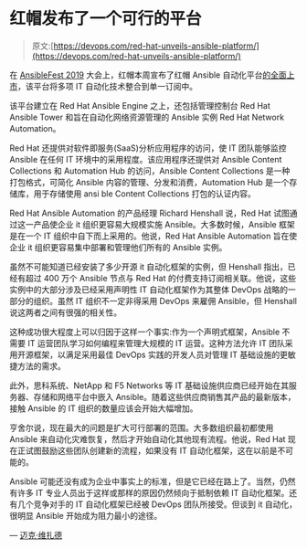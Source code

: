 # 红帽发布了一个可行的平台

> 原文:[https://devops.com/red-hat-unveils-ansible-platform/](https://devops.com/red-hat-unveils-ansible-platform/)

在 [AnsibleFest 2019](https://www.ansible.com/ansiblefest) 大会上，红帽本周宣布了红帽 Ansible 自动化平台[的全面上市](https://www.redhat.com/en/about/press-releases/red-hat-elevates-enterprise-automation-new-red-hat-ansible-automation-platform)，该平台将多项 IT 自动化技术整合到单一订阅中。

该平台建立在 Red Hat Ansible Engine 之上，还包括管理控制台 Red Hat Ansible Tower 和旨在自动化网络资源管理的 Ansible 实例 Red Hat Network Automation。

Red Hat 还提供对软件即服务(SaaS)分析应用程序的访问，使 IT 团队能够监控 Ansible 在任何 IT 环境中的采用程度。该应用程序还提供对 Ansible Content Collections 和 Automation Hub 的访问，Ansible Content Collections 是一种打包格式，可简化 Ansible 内容的管理、分发和消费，Automation Hub 是一个存储库，用于存储使用 ansi ble Content Collections 打包的认证内容。

Red Hat Ansible Automation 的产品经理 Richard Henshall 说，Red Hat 试图通过这一产品使企业 it 组织更容易大规模实施 Ansible。大多数时候，Ansible 框架是在一个 IT 组织中自下而上采用的。他说，Red Hat Ansible Automation 旨在使企业 it 组织更容易集中部署和管理他们所有的 Ansible 实例。

虽然不可能知道已经安装了多少开源 it 自动化框架的实例，但 Henshall 指出，已经有超过 400 万个 Ansible 节点与 Red Hat 的付费支持订阅相关联。他说，这些实例中的大部分涉及已经采用声明性 IT 自动化框架作为其整体 DevOps 战略的一部分的组织。虽然 IT 组织不一定非得采用 DevOps 来雇佣 Ansible，但 Henshall 说这两者之间有很强的相关性。

这种成功很大程度上可以归因于这样一个事实:作为一个声明式框架，Ansible 不需要 IT 运营团队学习如何编程来管理大规模的 IT 运营。这种方法允许 IT 团队采用开源框架，以满足采用最佳 DevOps 实践的开发人员对管理 IT 基础设施的更敏捷方法的需求。

此外，思科系统、NetApp 和 F5 Networks 等 IT 基础设施供应商已经开始在其服务器、存储和网络平台中嵌入 Ansible。随着这些供应商销售其产品的最新版本，接触 Ansible 的 IT 组织的数量应该会开始大幅增加。

亨舍尔说，现在最大的问题是扩大可行部署的范围。大多数组织最初都使用 Ansible 来自动化灾难恢复，然后才开始自动化其他现有流程。他说，Red Hat 现在正试图鼓励这些团队创建新的流程，如果没有 IT 自动化框架，这在以前是不可能的。

Ansible 可能还没有成为企业中事实上的标准，但是它已经在路上了。当然，仍然有许多 IT 专业人员出于这样或那样的原因仍然倾向于抵制依赖 IT 自动化框架。还有几个竞争对手的 IT 自动化框架已经被 DevOps 团队所接受。但谈到 it 自动化，很明显 Ansible 开始成为阻力最小的途径。

— [迈克·维扎德](https://devops.com/author/mike-vizard/)